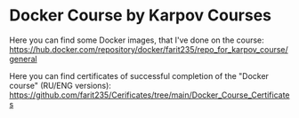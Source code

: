 # Docker Course by Karpov Courses

Here you can find some Docker images, that I've done on the course: https://hub.docker.com/repository/docker/farit235/repo_for_karpov_course/general

Here you can find certificates of successful completion of the "Docker course" (RU/ENG versions): https://github.com/farit235/Cerificates/tree/main/Docker_Course_Certificates